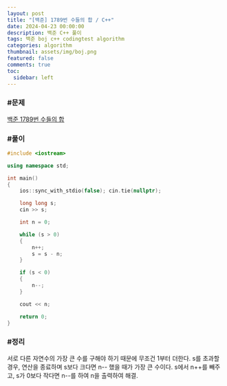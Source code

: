 ```yaml
---
layout: post
title: "[백준] 1789번 수들의 합 / C++"
date: 2024-04-23 00:00:00
description: 백준 C++ 풀이
tags: 백준 boj c++ codingtest algorithm
categories: algorithm
thumbnail: assets/img/boj.png
featured: false
comments: true
toc:
  sidebar: left
---
```


### #문제
[백준 1789번 수들의 합](https://www.acmicpc.net/problem/1789)

### #풀이
```c++
#include <iostream>

using namespace std;

int main()
{
	ios::sync_with_stdio(false); cin.tie(nullptr);

	long long s;
	cin >> s;

	int n = 0;

	while (s > 0)
	{
		n++;
		s = s - n;
	}

	if (s < 0)
	{
		n--;
	}

	cout << n;

	return 0;
}
```

### #정리
서로 다른 자연수의 가장 큰 수를 구해야 하기 때문에 무조건 1부터 더한다. s를 초과할 경우, 연산을 종료하며 s보다 크다면 n-- 했을 때가 가장 큰 수이다. s에서 n++를 빼주고, s가 0보다 작다면 n--를 하여 n을 출력하여 해결.